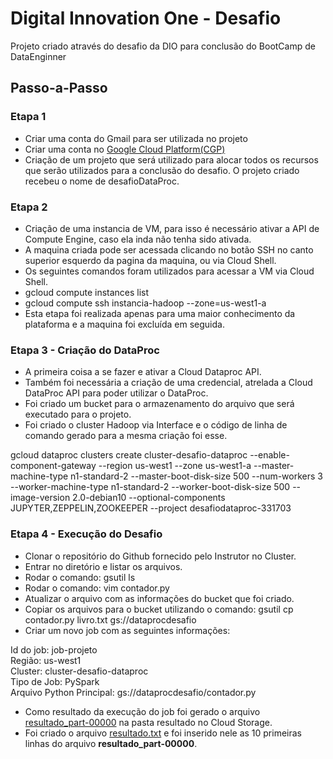 # Digital Innovation One - Desafio
Projeto criado através do desafio da DIO para conclusão do BootCamp de DataEnginner

## Passo-a-Passo

### Etapa 1

- Criar uma conta do Gmail para ser utilizada no projeto
- Criar uma conta no [Google Cloud Platform(CGP)](https://cloud.google.com/?utm_source=google&utm_medium=cpc&utm_campaign=latam-BR-all-pt-dr-BKWS-all-all-trial-e-dr-1009897-LUAC0010101&utm_content=text-ad-none-any-DEV_c-CRE_512285710743-ADGP_Hybrid%20%7C%20BKWS%20-%20EXA%20%7C%20Txt%20~%20GCP_General-KWID_43700062788251524-kwd-301173107504&utm_term=KW_google%20cloud%20platform-ST_Google%20Cloud%20Platform&gclid=CjwKCAiA1aiMBhAUEiwACw25MVpQ-wN9R_FX2JGM5m67FpBE_jYePmyedlcZjN78P3RljPFD4YDYbxoC4ZIQAvD_BwE&gclsrc=aw.ds)
- Criação de um projeto que será utilizado para alocar todos os recursos que serão utilizados para a conclusão do desafio. O projeto criado recebeu o nome de desafioDataProc.

### Etapa 2

- Criação de uma instancia de VM, para isso é necessário ativar a API de Compute Engine, caso ela inda não tenha sido ativada.
- A maquina criada pode ser acessada clicando no botão SSH no canto superior esquerdo da pagina da maquina, ou via Cloud Shell. 
- Os seguintes comandos foram utilizados para acessar a VM via Cloud Shell. 
- gcloud compute instances list
- gcloud compute ssh instancia-hadoop --zone=us-west1-a
- Esta etapa foi realizada apenas para uma maior conhecimento da plataforma e a maquina foi excluída em seguida.

### Etapa 3 - Criação do DataProc

- A primeira coisa a se fazer e ativar a Cloud Dataproc API.
- Também foi necessária a criação de uma credencial, atrelada a Cloud DataProc API para poder utilizar o DataProc.
- Foi criado um bucket para o armazenamento do arquivo que será executado para o projeto.
- Foi criado o cluster Hadoop via Interface e o código de linha de comando gerado para a mesma criação foi esse.

gcloud dataproc clusters create cluster-desafio-dataproc --enable-component-gateway --region us-west1 --zone us-west1-a --master-machine-type n1-standard-2 --master-boot-disk-size 500 --num-workers 3 --worker-machine-type n1-standard-2 --worker-boot-disk-size 500 --image-version 2.0-debian10 --optional-components JUPYTER,ZEPPELIN,ZOOKEEPER --project desafiodataproc-331703


### Etapa 4 - Execução do Desafio

- Clonar o repositório do Github fornecido pelo Instrutor no Cluster.
- Entrar no diretório e listar os arquivos.
- Rodar o comando: gsutil ls
- Rodar o comando: vim contador.py
- Atualizar o arquivo com as informações do bucket que foi criado.
- Copiar os arquivos para o bucket utilizando o comando: gsutil cp contador.py livro.txt gs://dataprocdesafio
- Criar um novo job com as seguintes informações:

Id do job: job-projeto \
Região: us-west1 \
Cluster: cluster-desafio-dataproc \
Tipo de Job: PySpark \
Arquivo Python Principal: gs://dataprocdesafio/contador.py

- Como resultado da execução do job foi gerado o arquivo [resultado_part-00000](https://github.com/lilacostaro/dataproc_dio_desafio/blob/main/resultado_part-00000) na pasta resultado no Cloud Storage.
- Foi criado o arquivo [resultado.txt](https://github.com/lilacostaro/dataproc_dio_desafio/blob/main/resultado.txt) e foi inserido nele as 10 primeiras linhas do arquivo **resultado_part-00000**.

